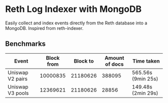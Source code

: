 # Reth Log Indexer with MongoDB

Easily collect and index events directly from the Reth database into a MongoDB. Inspired from reth-indexer.

## Benchmarks

| Event            | Block from | Block to | Amount of docs | Time taken         |
| ---------------- | ---------- | -------- | -------------- | ------------------ |
| Uniswap V2 pairs | 10000835   | 21180626 | 388095         | 565.56s (9min 25s) |
| Uniswap V3 pools | 12369621   | 21180626 | 28856          | 149.48s (2min 29s) |
